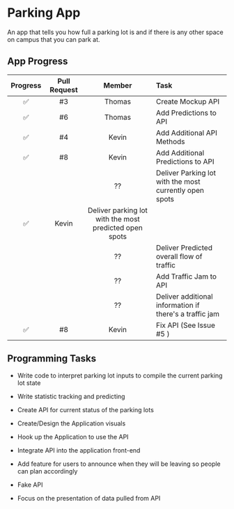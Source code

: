 # Parking App

An app that tells you how full a parking lot is and if there is any other space on campus that you can park at.

## App Progress
| Progress | Pull Request | Member | Task |
| :--: | :--: | :--: | :-- |
| ✅ | #3 | Thomas | Create Mockup API
| ✅ | #6 | Thomas | Add Predictions to API
| ✅ | #4 | Kevin | Add Additional API Methods
| ✅ | #8 | Kevin | Add Additional Predictions to API
|  | |?? | Deliver Parking lot with the most currently open spots
| ✅ | Kevin | Deliver parking lot with the most predicted open spots
|  | |?? | Deliver Predicted overall flow of traffic
|  | |?? | Add Traffic Jam to API
|  | |?? | Deliver additional information if there's a traffic jam
| ✅ | #8 | Kevin | Fix API (See Issue #5 )


## Programming Tasks

- Write code to interpret parking lot inputs to compile the current parking lot state
- Write statistic tracking and predicting
- Create API for current status of the parking lots
- Create/Design the Application visuals
- Hook up the Application to use the API
- Integrate API into the application front-end
- Add feature for users to announce when they will be leaving so people can plan accordingly

- Fake API
- Focus on the presentation of data pulled from API
